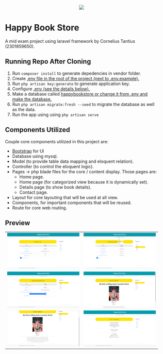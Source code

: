 <p align="center"><a href="https://laravel.com" target="_blank"><img src="https://raw.githubusercontent.com/laravel/art/master/logo-lockup/5%20SVG/2%20CMYK/1%20Full%20Color/laravel-logolockup-cmyk-red.svg" width="400"></a></p>

# Happy Book Store
A mid exam project using laravel framework by Cornelius Tantius (2301859650).

## Running Repo After Cloning
1. Run `composer install` to generate depedencies in vendor folder.
2. Create <ins>.env<ins> file in the root of the project (next to <ins>.env.example<ins>).
3. Run `php artisan key:generate` to generate application key.
4. Configure <ins>.env<ins> (see the details below).
5. Make a database called <ins>happybookstore<ins> or change it from <ins>.env<ins> and make the database.
6. Run `php artisan migrate:fresh --seed` to migrate the database as well as the data.
7. Run the app using using `php artisan serve`

## Components Utilized
Couple core components utilized in this project are:
- [Bootstrap](https://getbootstrap.com/) for UI 
- Database using mysql.
- Model (to provide table data mapping and eloquent relation).
- Controller (to control the eloquent logic).
- Pages -> php blade files for the core / content display. Those pages are:
  - Home page.
  - Home page (for categorized view because it is dynamically set).
  - Details page (to show book details).
  - Contact page.
- Layout for core layouting that will be used at all view.
- Components, for important components that will be reused.
- Route for core web routing.
## Preview
<table>
  <tr>
    <td><img alt="" src="/public/preview/1.png"></td>
    <td><img alt="" src="/public/preview/2.png"></td>
  </tr>
  <tr>
    <td><img alt="" src="/public/preview/3.png"></td>
    <td><img alt="" src="/public/preview/4.png"></td>
  </tr>
  <tr>
    <td><img alt="" src="/public/preview/5.png"></td>
    <td><img alt="" src="/public/preview/6.png"></td>
  </tr>
</table>